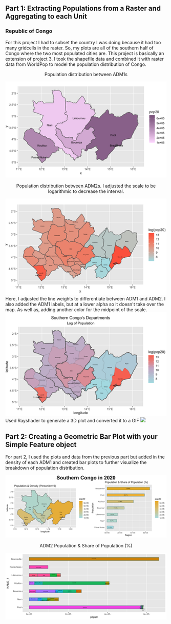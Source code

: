## Part 1: Extracting Populations from a Raster and Aggregating to each Unit
### Republic of Congo

For this project I had to subset the country I was doing because it had too many gridcells in the raster. So, my plots are all of the southern half of Congo where the two most populated cities are. This project is basically an extension of project 3. I took the shapefile data and combined it with raster data from WorldPop to model the population distribution of Congo.

<div align="center">Population distribution between ADM1s</div>

![](P4P1P1.png)
<div align="center">Population distribution between ADM2s. I adjusted the scale to be logarithmic to decrease the interval.</div>

![](P4P1P2.png)
Here, I adjusted the line weights to differentiate between ADM1 and ADM2. I also added the ADM1 labels, but at a lower alpha so it doesn't take over the map. As well as, adding another color for the midpoint of the scale.
![](P4P1P3.png)
Used Rayshader to generate a 3D plot and converted it to a GIF
![](ezgif.com-gif-maker.gif)

## Part 2: Creating a Geometric Bar Plot with your Simple Feature object

For part 2, I used the plots and data from the previous part but added in the density of each ADM1 and created bar plots to further visualize the breakdown of population distribution.

![](P4P2P1.png)

<div align="center">ADM2 Population & Share of Population (%)</div>

![](P4P2P2.png)
